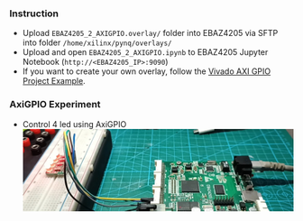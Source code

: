 ### Instruction
- Upload `EBAZ4205_2_AXIGPIO.overlay/` folder into EBAZ4205 via SFTP into folder `/home/xilinx/pynq/overlays/`
- Upload and open `EBAZ4205_2_AXIGPIO.ipynb` to EBAZ4205 Jupyter Notebook (`http://<EBAZ4205_IP>:9090`)
- If you want to create your own overlay, follow the [Vivado AXI GPIO Project Example](../../Vivado/2_AxiGPIO/EBAZ4205_2_AXIGPIO.vivado/).
### AxiGPIO Experiment
- Control 4 led using AxiGPIO
![](../../resource/EBAZ4205_2_AxiGPIO_Photo.png)